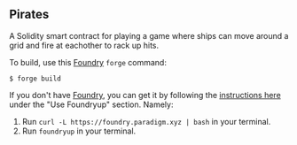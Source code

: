 ## Pirates

A Solidity smart contract for playing a game where ships can move around a grid and fire at eachother to rack up hits.

To build, use this [Foundry](https://book.getfoundry.sh/) `forge` command:
```shell
$ forge build
```

If you don't have [Foundry](https://book.getfoundry.sh/), you can get it by following the [instructions here](https://book.getfoundry.sh/getting-started/installation) under the "Use Foundryup" section. Namely:
1. Run `curl -L https://foundry.paradigm.xyz | bash` in your terminal.
2. Run `foundryup` in your terminal.
